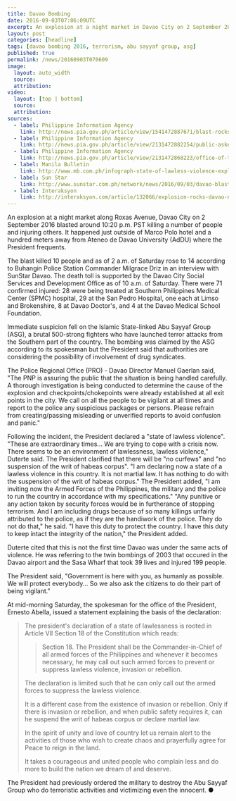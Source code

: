 ```yaml
---
title: Davao Bombing
date: 2016-09-03T07:06:09UTC
excerpt: An explosion at a night market in Davao City on 2 September 2016 around 10:20 p.m. that killed 14 and injured 67 was claimed by the terrorist group Abu Sayyaf but government is conducting a thorough investigation on the matter.
layout: post
categories: [headline]
tags: [davao bombing 2016, terrorism, abu sayyaf group, asg]
published: true
permalink: /news/20160903T070609
image:
  layout: auto_width
  source: 
  attribution: 
video:
  layout: [top | bottom]
  source: 
  attribution: 
sources:
  - label: Philippine Information Agency
    link: http://news.pia.gov.ph/article/view/1541472887671/blast-rocks-crowded-night-market-14-dead
  - label: Philippine Information Agency
    link: http://news.pia.gov.ph/article/view/2131472882254/public-asked-to-stay-calm-be-vigilant
  - label: Philippine Information Agency
    link: http://news.pia.gov.ph/article/view/2131472868223/office-of-the-presidential-spokesperson-clarifies-the-declaration-of-state-of-lawlessness
  - label: Manila Bulletin
    link: http://www.mb.com.ph/infograph-state-of-lawless-violence-explained/
  - label: Sun Star
    link: http://www.sunstar.com.ph/network/news/2016/09/03/davao-blast-death-toll-rises-14-injured-67-495369
  - label: Interaksyon
    link: http://interaksyon.com/article/132066/explosion-rocks-davao-night-market-casualties-reported
---
```


An explosion at a night market along Roxas Avenue, Davao City on 2 September 2016 blasted around 10:20 p.m. PST killing a number of people and injuring others.
It happened just outside of Marco Polo hotel and a hundred meters away from Ateneo de Davao University (AdDU) where the President frequents.

The blast killed 10 people and as of 2 a.m. of Saturday rose to 14 according to Buhangin Police Station Commander Milgrace Driz in an interview with SunStar Davao.
The death toll is supported by the Davao City Social Services and Development Office as of 10 a.m. of Saturday.
There were 71 confirmed injured: 28 were being treated at Southern Philippines Medical Center (SPMC) hospital, 29 at the San Pedro Hospital, one each at Limso and Brokenshire, 8 at Davao Doctor's, and 4 at the Davao Medical School Foundation.

Immediate suspicion fell on the Islamic State-linked Abu Sayyaf Group (ASG), a brutal 500-strong fighters who have launched terror attacks from the Southern part of the country.
The bombing was claimed by the ASG according to its spokesman but the President said that authorities are considering the possibility of involvement of drug syndicates.

The Police Regional Office (PRO) - Davao Director Manuel Gaerlan said, "The PNP is assuring the public that the situation is being handled carefully. A thorough investigation is being conducted to determine the cause of the explosion and checkpoints/chokepoints were already established at all exit points in the city. We call on all the people to be vigilant at all times and report to the police any suspicious packages or persons. Please refrain from creating/passing misleading or unverified reports to avoid confusion and panic." 

Following the incident, the President declared a "state of lawless violence".
"These are extraordinary times... We are trying to cope with a crisis now. There seems to be an environment of lawlessness, lawless violence," Duterte said.
The President clarified that there will be "no curfews" and "no suspension of the writ of habeas corpus".
"I am declaring now a state of a lawless violence in this country. It is not martial law. It has nothing to do with the suspension of the writ of habeas corpus."
The President added, "I am inviting now the Armed Forces of the Philippines, the military and the police to run the country in accordance with my specifications."
"Any punitive or any action taken by security forces would be in furtherance of stopping terrorism. And I am including drugs because of so many killings unfairly attributed to the police, as if they are the handiwork of the police. They do not do that," he said.
"I have this duty to protect the country. I have this duty to keep intact the integrity of the nation," the President added.

Duterte cited that this is not the first time Davao was under the same acts of violence.
He was referring to the twin bombings of 2003 that occured in the Davao airport and the Sasa Wharf that took 39 lives and injured 199 people.

The President said, "Government is here with you, as humanly as possible. We will protect everybody... So we also ask the citizens to do their part of being vigilant."

At mid-morning Saturday, the spokesman for the office of the President, Ernesto Abella, issued a statement explaining the basis of the declaration:

> The president's declaration of a state of lawlessness is rooted in Article VII Section 18 of the Constitution which reads:
>
>> Section 18. The President shall be the Commander-in-Chief of all armed forces of the Philippines and whenever it becomes necessary, he may call out such armed forces to prevent or suppress lawless violence, invasion or rebellion.
>
> The declaration is limited such that he can only call out the armed forces to suppress the lawless violence.
>
> It is a different case from the existence of invasion or rebellion. Only if there is invasion or rebellion, and when public safety requires it, can he suspend the writ of habeas corpus or declare martial law.
> 
> In the spirit of unity and love of country let us remain alert to the activities of those who wish to create chaos and prayerfully agree for Peace to reign in the land.
>
> It takes a courageous and united people who complain less and do more to build the nation we dream of and deserve.

The President had previously ordered the military to destroy the Abu Sayyaf Group who do terroristic activities and victimizing even the innocent.
&#x25cf;
